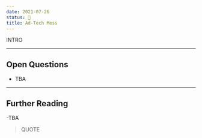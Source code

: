 ```yaml
---
date: 2021-07-26
status: 🌱
title: Ad-Tech Mess
---
```


INTRO

----

## Open Questions

- TBA

----

## Further Reading
-TBA
> QUOTE